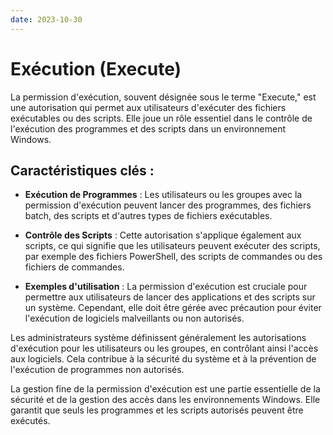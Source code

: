 ```yaml
---
date: 2023-10-30
---
```

# Exécution (Execute)

La permission d'exécution, souvent désignée sous le terme "Execute," est une autorisation qui permet aux utilisateurs d'exécuter des fichiers exécutables ou des scripts. Elle joue un rôle essentiel dans le contrôle de l'exécution des programmes et des scripts dans un environnement Windows.

## Caractéristiques clés :

- **Exécution de Programmes** : Les utilisateurs ou les groupes avec la permission d'exécution peuvent lancer des programmes, des fichiers batch, des scripts et d'autres types de fichiers exécutables.

- **Contrôle des Scripts** : Cette autorisation s'applique également aux scripts, ce qui signifie que les utilisateurs peuvent exécuter des scripts, par exemple des fichiers PowerShell, des scripts de commandes ou des fichiers de commandes.

- **Exemples d'utilisation** : La permission d'exécution est cruciale pour permettre aux utilisateurs de lancer des applications et des scripts sur un système. Cependant, elle doit être gérée avec précaution pour éviter l'exécution de logiciels malveillants ou non autorisés.

Les administrateurs système définissent généralement les autorisations d'exécution pour les utilisateurs ou les groupes, en contrôlant ainsi l'accès aux logiciels. Cela contribue à la sécurité du système et à la prévention de l'exécution de programmes non autorisés.

La gestion fine de la permission d'exécution est une partie essentielle de la sécurité et de la gestion des accès dans les environnements Windows. Elle garantit que seuls les programmes et les scripts autorisés peuvent être exécutés.

